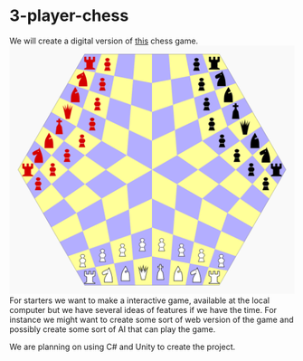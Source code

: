 # 3-player-chess

We will create a digital version of [this](https://en.wikipedia.org/wiki/Three-man_chess) chess game.
![pic1](Three-Man_Chess_gameboard_and_starting_position.PNG)
For starters we want to make a interactive game, available at the local computer but we have several ideas of features if we have the time. For instance we might want to create some sort of web version of the game and possibly create some sort of AI that can play the game.

We are planning on using C# and Unity to create the project.
